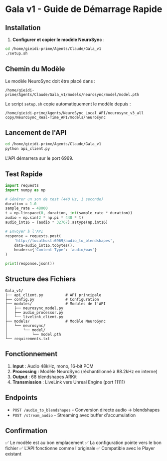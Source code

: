 # Gala v1 - Guide de Démarrage Rapide

## Installation

1. **Configurer et copier le modèle NeuroSync** :
```bash
cd /home/gieidi-prime/Agents/Claude/Gala_v1
./setup.sh
```

## Chemin du Modèle

Le modèle NeuroSync doit être placé dans :
```
/home/gieidi-prime/Agents/Claude/Gala_v1/models/neurosync/model/model.pth
```

Le script `setup.sh` copie automatiquement le modèle depuis :
```
/home/gieidi-prime/Agents/NeuroSync_Local_API/neurosync_v3_all copy/NeuroSync_Real-Time_API/models/neurosync
```

## Lancement de l'API

```bash
cd /home/gieidi-prime/Agents/Claude/Gala_v1
python api_client.py
```

L'API démarrera sur le port 6969.

## Test Rapide

```python
import requests
import numpy as np

# Générer un son de test (440 Hz, 1 seconde)
duration = 1.0
sample_rate = 48000
t = np.linspace(0, duration, int(sample_rate * duration))
audio = np.sin(2 * np.pi * 440 * t)
audio_int16 = (audio * 32767).astype(np.int16)

# Envoyer à l'API
response = requests.post(
    'http://localhost:6969/audio_to_blendshapes',
    data=audio_int16.tobytes(),
    headers={'Content-Type': 'audio/wav'}
)

print(response.json())
```

## Structure des Fichiers

```
Gala_v1/
├── api_client.py          # API principale
├── config.py              # Configuration
├── modules/               # Modules de l'API
│   ├── neurosync_model.py
│   ├── audio_processor.py
│   └── livelink_client.py
├── models/                # Modèle NeuroSync
│   └── neurosync/
│       └── model/
│           └── model.pth
└── requirements.txt
```

## Fonctionnement

1. **Input** : Audio 48kHz, mono, 16-bit PCM
2. **Processing** : Modèle NeuroSync (réchantillonné à 88.2kHz en interne)
3. **Output** : 68 blendshapes ARKit
4. **Transmission** : LiveLink vers Unreal Engine (port 11111)

## Endpoints

- `POST /audio_to_blendshapes` - Conversion directe audio → blendshapes
- `POST /stream_audio` - Streaming avec buffer d'accumulation

## Confirmation

✅ Le modèle est au bon emplacement
✅ La configuration pointe vers le bon fichier
✅ L'API fonctionne comme l'originale
✅ Compatible avec le Player existant